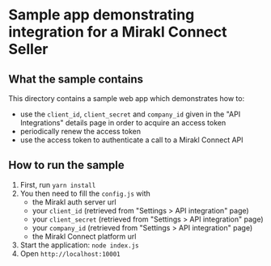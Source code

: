 # Sample app demonstrating integration for a Mirakl Connect Seller

## What the sample contains

This directory contains a sample web app which demonstrates how to:

* use the `client_id`, `client_secret` and `company_id` given in the "API Integrations" details page in order to acquire an access token
* periodically renew the access token
* use the access token to authenticate a call to a Mirakl Connect API

## How to run the sample

1. First, run `yarn install`
2. You then need to fill the `config.js` with
    * the Mirakl auth server url
    * your `client_id` (retrieved from "Settings > API integration" page)
    * your `client_secret` (retrieved from "Settings > API integration" page)
    * your `company_id` (retrieved from "Settings > API integration" page)
    * the Mirakl Connect platform url
3. Start the application: `node index.js`
4. Open `http://localhost:10001`
